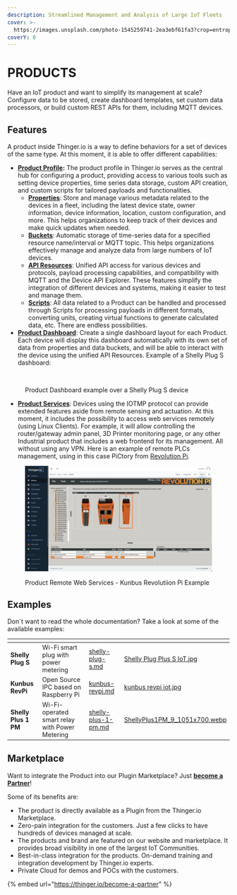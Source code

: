 ```yaml
---
description: Streamlined Management and Analysis of Large IoT Fleets
cover: >-
  https://images.unsplash.com/photo-1545259741-2ea3ebf61fa3?crop=entropy&cs=tinysrgb&fm=jpg&ixid=MnwxOTcwMjR8MHwxfHNlYXJjaHw1fHxpb3R8ZW58MHx8fHwxNjc1ODY3Nzky&ixlib=rb-4.0.3&q=80
coverY: 0
---
```


# PRODUCTS

Have an IoT product and want to simplify its management at scale? Configure data to be stored, create dashboard templates, set custom data processors, or build custom REST APIs for them, including MQTT devices.

## Features

A product inside Thinger.io is a way to define behaviors for a set of devices of the same type. At this moment, it is able to offer different capabilities:

* [**Product Profile**](product-profile/)**:** The product profile in Thinger.io serves as the central hub for configuring a product, providing access to various tools such as setting device properties, time series data storage, custom API creation, and custom scripts for tailored payloads and functionalities.
  * [**Properties**](product-profile/properties.md): Store and manage various metadata related to the devices in a fleet, including the latest device state, owner information, device information, location, custom configuration, and more. This helps organizations to keep track of their devices and make quick updates when needed.
  * [**Buckets**](product-profile/buckets.md): Automatic storage of time-series data for a specified resource name/interval or MQTT topic. This helps organizations effectively manage and analyze data from large numbers of IoT devices.
  * [**API Resources**](product-profile/api-resources.md): Unified API access for various devices and protocols, payload processing capabilities, and compatibility with MQTT and the Device API Explorer. These features simplify the integration of different devices and systems, making it easier to test and manage them.
  * [**Scripts**](product-profile/scripts.md): All data related to a Product can be handled and processed through Scripts for processing payloads in different formats, converting units, creating virtual functions to generate calculated data, etc. There are endless possibilities.
* [**Product Dashboard**](product-dashboard.md): Create a single dashboard layout for each Product. Each device will display this dashboard automatically with its own set of data from properties and data buckets, and will be able to interact with the device using the unified API Resources. Example of a Shelly Plug S dashboard:

<figure><img src="../../.gitbook/assets/image (55) (1).png" alt=""><figcaption><p>Product Dashboard example over a Shelly Plug S device</p></figcaption></figure>

* [**Product Services**](product-dashboard.md): Devices using the IOTMP protocol can provide extended features aside from remote sensing and actuation. At this moment, it includes the possibility to access web services remotely (using Linux Clients). For example, it will allow controlling the router/gateway admin panel, 3D Printer monitoring page, or any other Industrial product that includes a web frontend for its management. All without using any VPN. Here is an example of remote PLCs management, using in this case PiCtory from [Revolution Pi](https://revolutionpi.com/).

<figure><img src="../../.gitbook/assets/image (54) (1).png" alt=""><figcaption><p>Product Remote Web Services - Kunbus Revolutiion Pi Example</p></figcaption></figure>

## Examples

Don´t want to read the whole documentation? Take a look at some of the available examples:

<table data-view="cards"><thead><tr><th></th><th></th><th data-hidden data-card-target data-type="content-ref"></th><th data-hidden data-card-cover data-type="files"></th></tr></thead><tbody><tr><td><strong>Shelly Plug S</strong></td><td>Wi-Fi smart plug with power metering</td><td><a href="examples/shelly-plug-s.md">shelly-plug-s.md</a></td><td><a href="../../.gitbook/assets/Shelly Plug Plus S IoT.jpg">Shelly Plug Plus S IoT.jpg</a></td></tr><tr><td><strong>Kunbus RevPi</strong></td><td>Open Source IPC based on Raspberry Pi</td><td><a href="examples/kunbus-revpi.md">kunbus-revpi.md</a></td><td><a href="../../.gitbook/assets/kunbus revpi iot.jpg">kunbus revpi iot.jpg</a></td></tr><tr><td><strong>Shelly Plus 1 PM</strong></td><td>Wi-Fi-operated smart relay with Power Metering</td><td><a href="examples/shelly-plus-1-pm.md">shelly-plus-1-pm.md</a></td><td><a href="../../.gitbook/assets/ShellyPlus1PM_9_1051x700.webp">ShellyPlus1PM_9_1051x700.webp</a></td></tr></tbody></table>

## Marketplace

Want to integrate the Product into our Plugin Marketplace? Just [**become a Partner**](https://thinger.io/become-a-partner)!

Some of its benefits are:

* The product is directly available as a Plugin from the Thinger.io Marketplace.&#x20;
* Zero-pain integration for the customers. Just a few clicks to have hundreds of devices managed at scale.
* The products and brand are featured on our website and marketplace. It provides broad visibility in one of the largest IoT Communities.
* Best-in-class integration for the products. On-demand training and integration development by Thinger.io experts.
* Private Cloud for demos and POCs with the customers.

{% embed url="https://thinger.io/become-a-partner" %}
